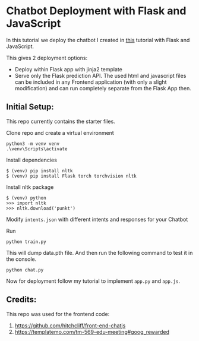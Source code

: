 # Chatbot Deployment with Flask and JavaScript

In this tutorial we deploy the chatbot I created in [this](https://github.com/python-engineer/pytorch-chatbot) tutorial with Flask and JavaScript.

This gives 2 deployment options:
- Deploy within Flask app with jinja2 template
- Serve only the Flask prediction API. The used html and javascript files can be included in any Frontend application (with only a slight modification) and can run completely separate from the Flask App then.

## Initial Setup:
This repo currently contains the starter files.

Clone repo and create a virtual environment
```
python3 -m venv venv
.\venv\Scripts\activate
```
Install dependencies
```
$ (venv) pip install nltk
$ (venv) pip install Flask torch torchvision nltk
```
Install nltk package
```
$ (venv) python
>>> import nltk
>>> nltk.download('punkt')
```
Modify `intents.json` with different intents and responses for your Chatbot

Run
```
python train.py
```
This will dump data.pth file. And then run
the following command to test it in the console.
```
python chat.py
```

Now for deployment follow my tutorial to implement `app.py` and `app.js`.


## Credits:
This repo was used for the frontend code:
1. https://github.com/hitchcliff/front-end-chatjs
2. https://templatemo.com/tm-569-edu-meeting#goog_rewarded
